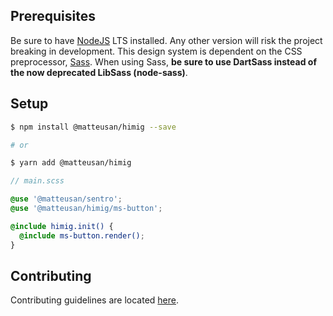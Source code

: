 ## Prerequisites
Be sure to have [NodeJS](https://nodejs.org) LTS installed. Any other version will risk the project breaking in
development.
This design system is dependent on the CSS preprocessor, [Sass](https://sass-lang.com). When using Sass, **be sure to
use DartSass instead of the now deprecated LibSass (node-sass)**.

## Setup
```sh
$ npm install @matteusan/himig --save

# or

$ yarn add @matteusan/himig
```
```scss
// main.scss

@use '@matteusan/sentro';
@use '@matteusan/himig/ms-button';

@include himig.init() {
  @include ms-button.render();
}
```

## Contributing
Contributing guidelines are located [here](https://github.com/MatteuSan/himig/tree/main/.github/CONTRIBUTING.md).